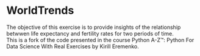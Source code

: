# WorldTrends

The objective of this exercise is to provide insights of the relationship betwwen life expectancy and fertility rates for two periods of time.  
This is a fork of the code presented in the course Python A-Z™: Python For Data Science With Real Exercises by Kirill Eremenko.
